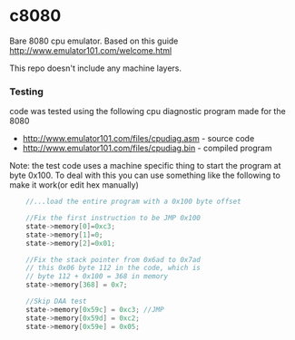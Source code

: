 # c8080
Bare 8080 cpu emulator. Based on this guide http://www.emulator101.com/welcome.html

This repo doesn't include any machine layers.

### Testing
code was tested using the following cpu diagnostic program made for the 8080

- http://www.emulator101.com/files/cpudiag.asm - source code
- http://www.emulator101.com/files/cpudiag.bin - compiled program

Note: the test code uses a machine specific thing to start the program at byte 0x100.
To deal with this you can use something like the following to make it work(or edit hex manually)

```C
    //...load the entire program with a 0x100 byte offset

    //Fix the first instruction to be JMP 0x100    
    state->memory[0]=0xc3;    
    state->memory[1]=0;    
    state->memory[2]=0x01;    

    //Fix the stack pointer from 0x6ad to 0x7ad    
    // this 0x06 byte 112 in the code, which is    
    // byte 112 + 0x100 = 368 in memory    
    state->memory[368] = 0x7;    

    //Skip DAA test    
    state->memory[0x59c] = 0xc3; //JMP    
    state->memory[0x59d] = 0xc2;    
    state->memory[0x59e] = 0x05;    
```
